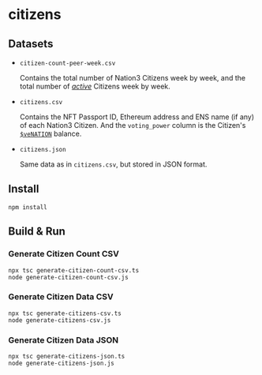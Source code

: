 # citizens

## Datasets

- `citizen-count-peer-week.csv`

    Contains the total number of Nation3 Citizens week by week, and the total number of [_active_](https://github.com/nation3/nationcred-datasets/tree/main/nationcred#definition-of-active) Citizens week by week.
    
- `citizens.csv`

    Contains the NFT Passport ID, Ethereum address and ENS name (if any) of each Nation3 Citizen.  And the `voting_power` column is the Citizen's [`$veNATION`](https://wiki.nation3.org/token/#venation) balance.

- `citizens.json`

    Same data as in `citizens.csv`, but stored in JSON format.

## Install

```
npm install
```

## Build & Run

### Generate Citizen Count CSV

```
npx tsc generate-citizen-count-csv.ts
node generate-citizen-count-csv.js
```

### Generate Citizen Data CSV

```
npx tsc generate-citizens-csv.ts
node generate-citizens-csv.js
```

### Generate Citizen Data JSON

```
npx tsc generate-citizens-json.ts
node generate-citizens-json.js
```
